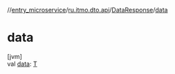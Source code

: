 //[entry_microservice](../../../index.md)/[ru.itmo.dto.api](../index.md)/[DataResponse](index.md)/[data](data.md)

# data

[jvm]\
val [data](data.md): [T](index.md)